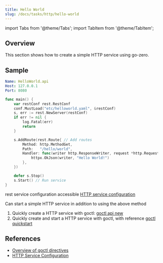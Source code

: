 ```yaml
---
title: Hello World
slug: /docs/tasks/http/hello-world
---
```


import Tabs from '@theme/Tabs';
import TabItem from '@theme/TabItem';

## Overview

This section shows how to create a simple HTTP service using go-zero.

## Sample

<Tabs>

<TabItem value="etc/helloworld.yaml" label="etc/helloworld.yaml" default>

```yaml
Name: HelloWorld.api
Host: 127.0.0.1
Port: 8080
```

</TabItem>

<TabItem value="main.go" label="main.go" default>

```go
func main() {
    var restConf rest.RestConf
    conf.MustLoad("etc/helloworld.yaml", &restConf)
    s, err := rest.NewServer(restConf)
    if err != nil {
        log.Fatal(err)
        return
    }

    s.AddRoute(rest.Route{ // Add routes
        Method: http.MethodGet,
        Path:   "/hello/world",
        Handler: func(writer http.ResponseWriter, request *http.Request) { // HTTP Handler
            httpx.OkJson(writer, "Hello World!")
        },
    })

    defer s.Stop()
    s.Start() // Run service
}
```

</TabItem>

</Tabs>

rest service configuration accessible <a href="/docs/tutorials/http/server/configuration" target="_blank"> HTTP service configuration</a>

Can start a simple HTTP service in addition to using the above method

1. Quickly create a HTTP service with goctl: <a href="/docs/tutorials/cli/api#new" target="_blank"> goctl api new </a>
2. Quickly create and start a HTTP service with goctl, with reference <a href="/docs/tutorials/cli/quickstart" target="_blank"> goctl quickstart </a>

## References

- <a href="/docs/tutorials/cli/overview" target="_blank"> Overview of goctl directives </a>
- <a href="/docs/tutorials/http/server/configuration" target="_blank"> HTTP Service Configuration</a>